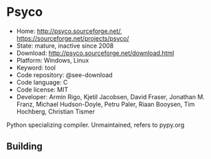 # Psyco

- Home: http://psyco.sourceforge.net/, https://sourceforge.net/projects/psyco/
- State: mature, inactive since 2008
- Download: http://psyco.sourceforge.net/download.html
- Platform: Windows, Linux
- Keyword: tool
- Code repository: @see-download
- Code language: C
- Code license: MIT
- Developer: Armin Rigo, Kjetil Jacobsen, David Fraser, Jonathan M. Franz, Michael Hudson-Doyle, Petru Paler, Riaan Booysen, Tim Hochberg, Christian Tismer

Python specializing compiler.
Unmaintained, refers to pypy.org

## Building
